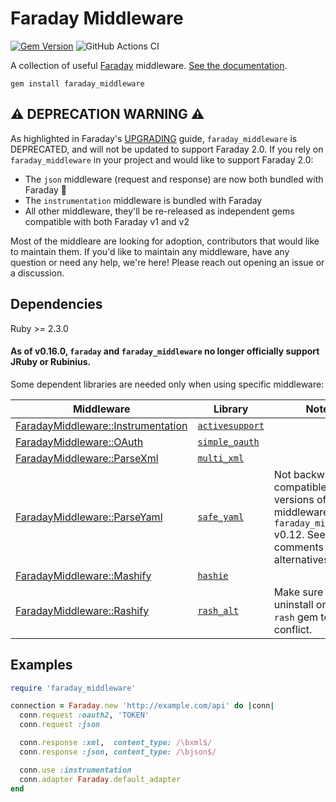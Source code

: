 Faraday Middleware
==================
[![Gem Version](https://badge.fury.io/rb/faraday_middleware.svg)](https://rubygems.org/gems/faraday_middleware)
![GitHub Actions CI](https://github.com/lostisland/faraday_middleware/workflows/CI/badge.svg)

A collection of useful [Faraday][] middleware. [See the documentation][docs].

    gem install faraday_middleware

## ⚠️ DEPRECATION WARNING ⚠️

As highlighted in Faraday's [UPGRADING](https://github.com/lostisland/faraday/blob/main/UPGRADING.md) guide, `faraday_middleware` is DEPRECATED, and will not be updated to support Faraday 2.0.
If you rely on `faraday_middleware` in your project and would like to support Faraday 2.0:
* The `json` middleware (request and response) are now both bundled with Faraday 🙌
* The `instrumentation` middleware is bundled with Faraday
* All other middleware, they'll be re-released as independent gems compatible with both Faraday v1 and v2

Most of the middleare are looking for adoption, contributors that would like to maintain them.
If you'd like to maintain any middleware, have any question or need any help, we're here!
Please reach out opening an issue or a discussion.


Dependencies
------------

Ruby >= 2.3.0

#### As of v0.16.0, `faraday` and `faraday_middleware` no longer officially support JRuby or Rubinius.

Some dependent libraries are needed only when using specific middleware:

| Middleware                  | Library        | Notes |
| --------------------------- | -------------- | ----- |
| [FaradayMiddleware::Instrumentation](https://github.com/lostisland/faraday_middleware/blob/main/lib/faraday_middleware/instrumentation.rb) | [`activesupport`](https://rubygems.org/gems/activesupport) |       |
| [FaradayMiddleware::OAuth](https://github.com/lostisland/faraday_middleware/blob/main/lib/faraday_middleware/request/oauth.rb)    | [`simple_oauth`](https://rubygems.org/gems/simple_oauth) |       |
| [FaradayMiddleware::ParseXml](https://github.com/lostisland/faraday_middleware/blob/main/lib/faraday_middleware/response/parse_xml.rb) | [`multi_xml`](https://rubygems.org/gems/multi_xml)    |       |
| [FaradayMiddleware::ParseYaml](https://github.com/lostisland/faraday_middleware/blob/main/lib/faraday_middleware/response/parse_yaml.rb)  | [`safe_yaml`](https://rubygems.org/gems/safe_yaml)     | Not backwards compatible with versions of this middleware prior to `faraday_middleware` v0.12. See code comments for alternatives. |
| [FaradayMiddleware::Mashify](https://github.com/lostisland/faraday_middleware/blob/main/lib/faraday_middleware/response/mashify.rb)  | [`hashie`](https://rubygems.org/gems/hashie)       |       |
| [FaradayMiddleware::Rashify](https://github.com/lostisland/faraday_middleware/blob/main/lib/faraday_middleware/response/rashify.rb)  | [`rash_alt`](https://rubygems.org/gems/rash_alt)     | Make sure to uninstall original `rash` gem to avoid conflict. |

Examples
--------

``` rb
require 'faraday_middleware'

connection = Faraday.new 'http://example.com/api' do |conn|
  conn.request :oauth2, 'TOKEN'
  conn.request :json

  conn.response :xml,  content_type: /\bxml$/
  conn.response :json, content_type: /\bjson$/

  conn.use :instrumentation
  conn.adapter Faraday.default_adapter
end
```


  [faraday]: https://github.com/lostisland/faraday#readme
  [docs]: https://github.com/lostisland/faraday_middleware/wiki
